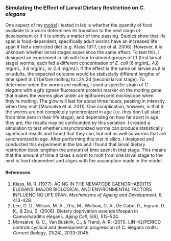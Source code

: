 ### Simulating the Effect of Larval Dietary Restriction on *C. elegans*
One aspect of my [model](https://github.com/RachelGoodridge/life_history_sim) I tested in lab is whether the quantity of food available to a worm determines its transition to the next stage of development or if it is simply a matter of time passing. Studies show that life span is food-dependent, specifically adult worms have an increased life span if fed a restricted diet [e.g. Klass 1977, Lee et al. 2006]. However, it is unknown whether larval stages experience the same effect. To test this, I designed an experiment in lab with four treatment groups of L1 (first larval stage) worms, each fed a different concentration of *E. coli* (6 mg/mL, 4.8 mg/mL, 3.6 mg/mL, or 2.4 mg/mL). If the effect is the same on larvae as it is on adults, the expected outcome would be statiscially different lengths of time spent in L1 before molting to L2/L2d (second larval stage). To determine when the worms are molting, I used a specific strain of *C. elegans* with a gfp (green fluorescent protein) marker on the molting gene that makes the worms glow under an epifluorescent microscope when they’re molting. The glow will last for about three hours, peaking in intensity when they molt [Monsalve et al. 2011]. One complication, however, is that if the worms are not completely synchronized in age (i.e. they don’t all start from time zero in their life stage), and depending on how far apart in age they are, the results may be confounded by this variation. I created a simulation to test whether unsynchronized worms can produce statistically significant results and found that they can, but not as well as worms that are synchronized in age. After performing this test in silico, I designed and conducted this experiment in the lab and I found that larval dietary restriction does lengthen the amount of time spent in that stage. This means that the amount of time it takes a worm to molt from one larval stage to the next is food-dependent and aligns with the assumption made in the model.

#### References
1. Klass, M. R. (1977). AGING IN THE NEMATODE CAENORHABDITIS ELEGANS: MAJOR BIOLOGICAL AND ENVIRONMENTAL FACTORS INFLUENCING LIFE SPAN. *Mechanisms of Ageing and Development*, 6, 413-429.
2. Lee, G. D., Wilson, M. A., Zhu, M., Wolkow, C. A., De Cabo, R., Ingram, D. K., & Zou, S. (2006). Dietary deprivation extends lifespan in Caenorhabditis elegans. *Aging Cell*, 5(6), 515-524.
3. Monsalve, G. C., Van Buskirk, C., & Frand, A. R. (2011). LIN-42/PERIOD controls cyclical and developmental progression of C. elegans molts. *Current Biology*, 21(24), 2033-2045.
